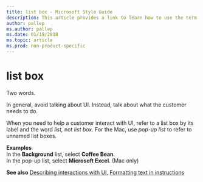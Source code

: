 ```yaml
---
title: list box - Microsoft Style Guide
description: This article provides a link to learn how to use the term list box in Microsoft documents.
author: pallep
ms.author: pallep
ms.date: 01/19/2018
ms.topic: article
ms.prod: non-product-specific
---
```


# list box

Two words. 

In general, avoid talking about UI. Instead, talk about what the customer needs to do. 

When you need to help a customer interact with UI, refer to a list box by its label and the word *list,* not *list box*. For the Mac, use *pop-up list* to refer to unnamed list boxes.

**Examples**  
In the **Background** list, select **Coffee Bean**.   
In the pop-up list, select **Microsoft Excel**. (Mac only)

**See also** [Describing interactions with UI](~/procedures-instructions/describing-interactions-with-ui.md), [Formatting text in instructions](~/procedures-instructions/formatting-text-in-instructions.md)
